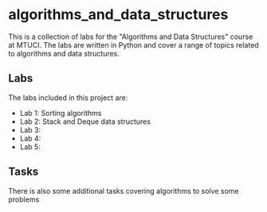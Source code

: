 # algorithms_and_data_structures

This is a collection of labs for the "Algorithms and Data Structures" course at MTUCI.
The labs are written in Python and cover a range of topics related to algorithms and data structures.

## Labs

The labs included in this project are:

* Lab 1: Sorting algorithms
* Lab 2: Stack and Deque data structures
* Lab 3:
* Lab 4:
* Lab 5:

## Tasks

There is also some additional tasks covering algorithms to solve some problems
